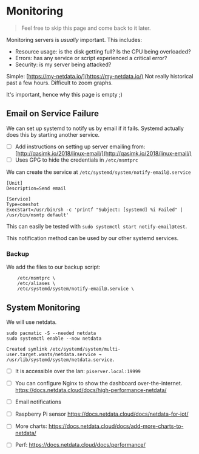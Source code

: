 # Monitoring

> Feel free to skip this page and come back to it later.

Monitoring servers is _usually_ important. This includes:

* Resource usage: is the disk getting full? Is the CPU being overloaded?
* Errors: has any service or script experienced a critical error?
* Security: is my server being attacked?

Simple: [https://my-netdata.io/](https://my-netdata.io/) Not really historical past a few hours. Difficult to zoom graphs.

It's important, hence why this page is empty ;\)

## Email on Service Failure

We can set up systemd to notify us by email if it fails. Systemd actually does this by starting another service.

* [ ] Add instructions on setting up server emailing from: [http://qasimk.io/2018/linux-email/](http://qasimk.io/2018/linux-email/)
* [ ] Uses GPG to hide the credentials in `/etc/msmtprc`

We can create the service at `/etc/systemd/system/notify-email@.service`

```
[Unit]
Description=Send email

[Service]
Type=oneshot
ExecStart=/usr/bin/sh -c 'printf "Subject: [systemd] %i Failed" | /usr/bin/msmtp default'
```

This can easily be tested with `sudo systemctl start notify-email@test`.

This notification method can be used by our other systemd services.

### Backup

We add the files to our backup script:

```
    /etc/msmtprc \
    /etc/aliases \
    /etc/systemd/system/notify-email@.service \
```

## System Monitoring

We will use netdata.

```
sudo pacmatic -S --needed netdata
sudo systemctl enable --now netdata
```

```
Created symlink /etc/systemd/system/multi-user.target.wants/netdata.service → /usr/lib/systemd/system/netdata.service.
```

* [ ] It is accessible over the lan: `piserver.local:19999`
* [ ] You can configure Nginx to show the dashboard over-the-internet. https://docs.netdata.cloud/docs/high-performance-netdata/
* [ ] Email notifications
* [ ] Raspberry Pi sensor https://docs.netdata.cloud/docs/netdata-for-iot/
* [ ] More charts: https://docs.netdata.cloud/docs/add-more-charts-to-netdata/
* [ ] Perf: https://docs.netdata.cloud/docs/performance/



